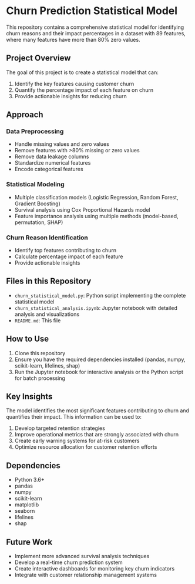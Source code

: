 # Churn Prediction Statistical Model

This repository contains a comprehensive statistical model for identifying churn reasons and their impact percentages in a dataset with 89 features, where many features have more than 80% zero values.

## Project Overview

The goal of this project is to create a statistical model that can:
1. Identify the key features causing customer churn
2. Quantify the percentage impact of each feature on churn
3. Provide actionable insights for reducing churn

## Approach

### Data Preprocessing
- Handle missing values and zero values
- Remove features with >80% missing or zero values
- Remove data leakage columns
- Standardize numerical features
- Encode categorical features

### Statistical Modeling
- Multiple classification models (Logistic Regression, Random Forest, Gradient Boosting)
- Survival analysis using Cox Proportional Hazards model
- Feature importance analysis using multiple methods (model-based, permutation, SHAP)

### Churn Reason Identification
- Identify top features contributing to churn
- Calculate percentage impact of each feature
- Provide actionable insights

## Files in this Repository

- `churn_statistical_model.py`: Python script implementing the complete statistical model
- `churn_statistical_analysis.ipynb`: Jupyter notebook with detailed analysis and visualizations
- `README.md`: This file

## How to Use

1. Clone this repository
2. Ensure you have the required dependencies installed (pandas, numpy, scikit-learn, lifelines, shap)
3. Run the Jupyter notebook for interactive analysis or the Python script for batch processing

## Key Insights

The model identifies the most significant features contributing to churn and quantifies their impact. This information can be used to:

1. Develop targeted retention strategies
2. Improve operational metrics that are strongly associated with churn
3. Create early warning systems for at-risk customers
4. Optimize resource allocation for customer retention efforts

## Dependencies

- Python 3.6+
- pandas
- numpy
- scikit-learn
- matplotlib
- seaborn
- lifelines
- shap

## Future Work

- Implement more advanced survival analysis techniques
- Develop a real-time churn prediction system
- Create interactive dashboards for monitoring key churn indicators
- Integrate with customer relationship management systems

